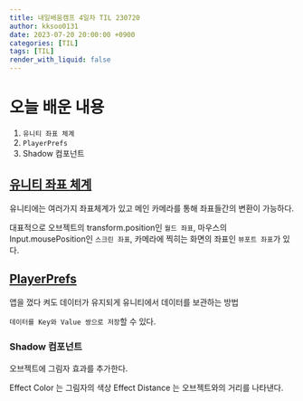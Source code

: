 ```yaml
---
title: 내일배움캠프 4일차 TIL 230720
author: kksoo0131
date: 2023-07-20 20:00:00 +0900
categories: [TIL]
tags: [TIL]
render_with_liquid: false
---
```

# 오늘 배운 내용
1. `유니티 좌표 체계`
2. `PlayerPrefs`
3. Shadow 컴포넌트

## [유니티 좌표 체계 ](https://kksoo0131.github.io/posts/unity-2/)
유니티에는 여러가지 좌표체계가 있고 메인 카메라를 통해 좌표들간의 변환이 가능하다.

대표적으로 오브젝트의 transform.position인 `월드 좌표`, 마우스의 Input.mousePosition인 `스크린 좌표`, 카메라에 찍히는 화면의 좌표인 `뷰포트 좌표`가 있다.

## [PlayerPrefs](https://kksoo0131.github.io/posts/unity-2/)
앱을 껐다 켜도 데이터가 유지되게 유니티에서 데이터를 보관하는 방법

`데이터를 Key와 Value 쌍으로 저장`할 수 있다.
### Shadow 컴포넌트
오브젝트에 그림자 효과를 추가한다.

Effect Color 는 그림자의 색상
Effect Distance 는 오브젝트와의 거리를 나타낸다.